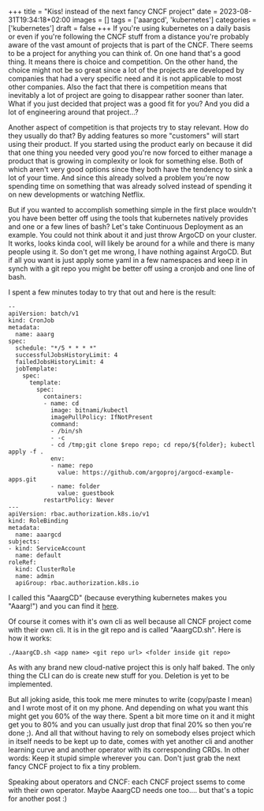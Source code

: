 +++
title = "Kiss! instead of the next fancy CNCF project"
date = 2023-08-31T19:34:18+02:00
images = []
tags = ['aaargcd', 'kubernetes']
categories = ['kubernetes']
draft = false
+++
If you're using kubernetes on a daily basis or even if you're following the CNCF stuff from a distance you're probably aware of the vast amount of projects that is part of the CNCF. There seems to be a project for anything you can think of.
On one hand that's a good thing. It means there is choice and competition. 
On the other hand, the choice might not be so great since a lot of the projects are developed by companies that had a very specific need and it is not applicable to most other companies. Also the fact that there is competition means that inevitably a lot of project are going to disappear rather sooner than later. What if you just decided that project was a good fit for you? And you did a lot of engineering around that project...?

Another aspect of competition is that projects try to stay relevant. How do they usually do that? By adding features so more "customers" will start using their product. If you started using the product early on because it did that one thing you needed very good you're now forced to either manage a product that is growing in complexity or look for something else. Both of which aren't very good options since they both have the tendency to sink a lot of your time. And since this already solved a problem you're now spending time on something that was already solved instead of spending it on new developments or watching Netflix.

But if you wanted to accomplish something simple in the first place wouldn't you have been better off using the tools that kubernetes natively provides and one or a few lines of bash? Let's take Continuous Deployment as an example. You could not think about it and just throw ArgoCD on your cluster. It works, looks kinda cool, will likely be around for a while and there is many people using it. So don't get me wrong, I have nothing against ArgoCD. But if all you want is just apply some yaml in a few namespaces and keep it in synch with a git repo you might be better off using a cronjob and one line of bash. 

I spent a few minutes today to try that out and here is the result:

```
--
apiVersion: batch/v1
kind: CronJob
metadata:
  name: aaarg
spec:
  schedule: "*/5 * * * *"
  successfulJobsHistoryLimit: 4
  failedJobsHistoryLimit: 4
  jobTemplate:
    spec:
      template:
        spec:
          containers:
          - name: cd
            image: bitnami/kubectl
            imagePullPolicy: IfNotPresent
            command:
            - /bin/sh
            - -c
            - cd /tmp;git clone $repo repo; cd repo/${folder}; kubectl apply -f . 
            env:
            - name: repo
              value: https://github.com/argoproj/argocd-example-apps.git
            - name: folder
              value: guestbook
          restartPolicy: Never
---
apiVersion: rbac.authorization.k8s.io/v1
kind: RoleBinding
metadata:
  name: aaargcd
subjects:
- kind: ServiceAccount
  name: default
roleRef:
  kind: ClusterRole
  name: admin
  apiGroup: rbac.authorization.k8s.io
```

I called this "AaargCD" (because everything kubernetes makes you "Aaarg!") and you can find it [here](https://github.com/vChrisR/AaargCD).

Of course it comes with it's own cli as well because all CNCF project come with their own cli. It is in the git repo and is called "AaargCD.sh". Here is how it works:

```
./AaargCD.sh <app name> <git repo url> <folder inside git repo>
```

As with any brand new cloud-native project this is only half baked. The only thing the CLI can do is create new stuff for you. Deletion is yet to be implemented.

But all joking aside, this took me mere minutes to write (copy/paste I mean) and I wrote most of it on my phone. And depending on what you want this might get you 60% of the way there. Spent a bit more time on it and it might get you to 80% and you can usually just drop that final 20% so then you're done ;). And all that without having to rely on somebody elses project which in itself needs to be kept up to date, comes with yet another cli and another learning curve and another operator with its corresponding CRDs. In other words: Keep it stupid simple wherever you can. Don't just grab the next fancy CNCF project to fix a tiny problem.

Speaking about operators and CNCF: each CNCF project ssems to come with their own operator. Maybe AaargCD needs one too....  but that's a topic for another post :)

 
